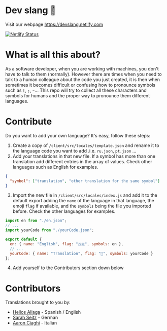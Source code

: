 # Dev slang 💬

Visit our webpage https://devslang.netlify.com

[![Netlify Status](https://api.netlify.com/api/v1/badges/a08fd526-4dde-46f0-beb5-1dcd986bdb32/deploy-status)](https://app.netlify.com/sites/devslang/deploys)

# What is all this about?

As a software developer, when you are working with machines, you don't have to talk to them (normally). However there are times when you need to talk to a human colleague about the code you just created, it is then when sometimes it becomes difficult or confusing how to pronounce symbols such as `[`, `;`, `~`... This repo will try to collect all these characters and symbols for humans and the proper way to pronounce them different languages.

# Contribute

Do you want to add your own language? It's easy, follow these steps:

1. Create a copy of `/client/src/locales/template.json` and rename it to the language code you want to add .i.e. `ru.json`, `pt.json` ...
2. Add your translations in that new file. If a symbol has more than one translation add different entries in the array of values. Check other languages such as English for examples.
```json
{
  "symbol": ["translation", "other translation for the same symbol"]
}
```
3. Import the new file in `/client/src/locales/index.js` and add it to the default export adding the `name` of the language in that language, the emoji `flag` if available, and the `symbols` being the file you imported before. Check the other languages for examples.

```js
import en from "./en.json";
// ... 
import yourCode from "./yourCode.json";

export default {
  en: { name: "English", flag: "🇬🇧", symbols: en },
  // ... 
  yourCode: { name: "Translation", flag: "🏁", symbols: yourCode }
};
```
4. Add yourself to the Contributors section down below

# Contributors
Translations brought to you by:

- [Helios Aliaga](https://github.com/heliosam) - Spanish / English
- [Sarah Seitz](https://github.com/SarahNox) - German
- [Aaron Ciaghi](https://github.com/aaronsama) - Italian
